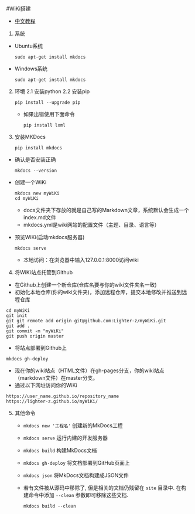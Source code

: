 #WiKi搭建
* [中文教程](https://markdown-docs-zh.readthedocs.io/zh_CN/latest/)
1. 系统
  * Ubuntu系统
     ```
     sudo apt-get install mkdocs
     ```
  * Windows系统
     ```
     sudo apt-get install mkdocs
     ```
2. 环境
  2.1 安装python
  2.2 安装pip
    ```
    pip install --upgrade pip
    ```
    * 如果出错使用下面命令
      ```
      pip install lxml
      ```
3. 安装MKDocs
      ```
      pip install mkdocs
      ```
  * 确认是否安装正确
      ```
      mkdocs --version
      ```

  * 创建一个WiKi
    ```
    mkdocs new myWiKi
    cd myWiKi
    ```
    * docs文件夹下存放的就是自己写的Markdown文章，系统默认会生成一个index.md文件
    * mkdocs.yml是wiki网站的配置文件（主题、目录、语言等）  

  * 预览WiKi(启动mkdocs服务器)
    ```
    mkdocs serve
    ```
    * 本地访问：在浏览器中输入127.0.0.1:8000访问wiki  
4. 将WiKi站点托管到Github  
  * 在Github上创建一个新仓库(仓库名要与你的wiki文件夹名一致)  
  * 初始化本地仓库(你的wiki文件夹)，添加远程仓库，提交本地修改并推送到远程仓库  
  ```
  cd myWiKi
  git init
  git git remote add origin git@github.com:Lighter-z/myWiKi.git
  git add .
  git commit -m "myWiKi"
  git push origin master
  ```
  * 将站点部署到Github上  
  ```
  mkdocs gh-deploy
  ```
  *  现在你的wiki站点（HTML文件）在gh-pages分支，你的wiki站点（markdown文件）在master分支。  
  *  通过以下网址访问你的WiKi  
  ```
  https://user_name.github.io/repository_name
  https://lighter-z.github.io/myWiKi/
  ```

5. 其他命令

   * `mkdocs new '工程名'` 创建新的MkDocs工程

   * `mkdocs serve` 运行内建的开发服务器

   * `mkdocs build` 构建MkDocs文档

   * `mkdocs gh-deploy` 将文档部署到GitHub页面上

   * `mkdocs json` 将MkDocs文档构建成JSON文件

   * 若有文件被从源码中移除了, 但是相关的文档仍残留在 `site` 目录中. 在构建命令中添加 `--clean` 参数即可移除这些文档.

     ```
     mkdocs build --clean
     ```

